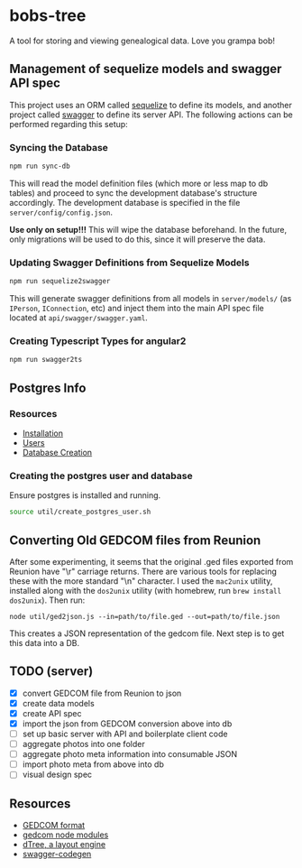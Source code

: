 # bobs-tree

A tool for storing and viewing genealogical data. Love you grampa bob!


## Management of sequelize models and swagger API spec

This project uses an ORM called [sequelize](http://docs.sequelizejs.com/en/v3/) to define its models,
and another project called [swagger](http://swagger.io/) to define its server API. The following actions can
be performed regarding this setup:


### Syncing the Database

```bash
npm run sync-db
```

This will read the model definition files (which more or less map to db tables) and proceed to
sync the development database's structure accordingly. The development database is specified
in the file `server/config/config.json`.

**Use only on setup!!!** This will wipe the database beforehand. In the future, only migrations
will be used to do this, since it will preserve the data.


### Updating Swagger Definitions from Sequelize Models

```bash
npm run sequelize2swagger
```

This will generate swagger definitions from all models in `server/models/` (as `IPerson`, `IConnection`, etc)
and inject them into the main API spec file located at `api/swagger/swagger.yaml`.


### Creating Typescript Types for angular2

```bash
npm run swagger2ts
```


## Postgres Info

### Resources

- [Installation](https://wiki.postgresql.org/wiki/Detailed_installation_guides)
- [Users](https://www.postgresql.org/docs/8.0/static/user-manag.html)
- [Database Creation](https://www.postgresql.org/docs/9.0/static/sql-createdatabase.html)

### Creating the postgres user and database

Ensure postgres is installed and running.

```bash
source util/create_postgres_user.sh
```




## Converting Old GEDCOM files from Reunion

After some experimenting, it seems that the original .ged files exported from Reunion have "\r" carriage returns.
There are various tools for replacing these with the more standard "\n" character. I used the `mac2unix` utility,
installed along with the `dos2unix` utility (with homebrew, run `brew install dos2unix`). Then run:

```
node util/ged2json.js --in=path/to/file.ged --out=path/to/file.json
```

This creates a JSON representation of the gedcom file. Next step is to get this data into a DB.







## TODO (server)
- [X] convert GEDCOM file from Reunion to json
- [X] create data models
- [X] create API spec
- [X] import the json from GEDCOM conversion above into db
- [ ] set up basic server with API and boilerplate client code
- [ ] aggregate photos into one folder
- [ ] aggregate photo meta information into consumable JSON
- [ ] import photo meta from above into db
- [ ] visual design spec

## Resources

- [GEDCOM format](https://en.wikipedia.org/wiki/GEDCOM)
- [gedcom node modules](https://www.npmjs.com/search?q=gedcom)
- [dTree, a layout engine](https://github.com/ErikGartner/dTree)
- [swagger-codegen](https://github.com/swagger-api/swagger-codegen)